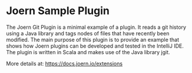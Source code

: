 Joern Sample Plugin
===================

The Joern Git Plugin is a minimal example of a plugin. It reads a git
history using a Java library and tags nodes of files that have
recently been modified. The main purpose of this plugin is to provide
an example that shows how Joern plugins can be developed and tested in
the IntelliJ IDE. The plugin is written in Scala and makes use of the
Java library jgit.

More details at: https://docs.joern.io/extensions
